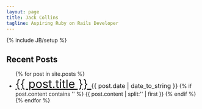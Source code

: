 ```yaml
---
layout: page
title: Jack Collins
tagline: Aspiring Ruby on Rails Developer
---
```

{% include JB/setup %}
    
## Recent Posts


<ul>
  {% for post in site.posts %}
    <li><a style="font-size:30px" href="{{ post.url }}">{{ post.title }}     </a><span style="font-size:16px">{{ post.date | date_to_string }}</span>
      {% if post.content contains '<!--more-->' %}
        {{ post.content | split:'<!--more-->' | first }}
      {% endif %}
    </li>
  {% endfor %}
</ul>
<!--
<ul class="posts">
  {% for post in site.posts %}
    <li><span>{{ post.date | date_to_string }}</span> &raquo; <a href="{{ BASE_PATH }}{{ post.url }}">{{ post.title }}</a></li>
  {% endfor %}
</ul>
-->




